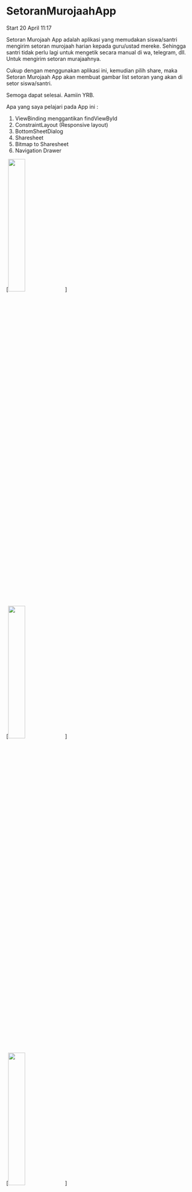 # SetoranMurojaahApp

Start 20 April 11:17

Setoran Murojaah App adalah aplikasi yang memudakan siswa/santri mengirim setoran murojaah harian kepada guru/ustad mereke. Sehingga santri tidak perlu lagi untuk mengetik secara manual di wa, telegram, dll. Untuk mengirim setoran murajaahnya.

Cukup dengan menggunakan aplikasi ini, kemudian pilih share, maka Setoran Murojaah App akan membuat gambar list setoran yang akan di setor siswa/santri.

Semoga dapat selesai. Aamiin YRB. 

Apa yang saya pelajari pada App ini :

1. ViewBinding menggantikan findViewById
2. ConstraintLayout (Responsive layout)
3. BottomSheetDialog
4. Sharesheet
5. Bitmap to Sharesheet
6. Navigation Drawer




[<img src="https://user-images.githubusercontent.com/36407161/116968393-91935080-acde-11eb-876a-e71402ecc668.png" width="30%">]

[<img src="https://user-images.githubusercontent.com/36407161/116968370-88a27f00-acde-11eb-8174-bebbab0da535.png" width="30%">]

[<img src="https://user-images.githubusercontent.com/36407161/116968416-9c4de580-acde-11eb-9a8a-b5deae38b845.png" width="30%">]

[<img src="https://user-images.githubusercontent.com/36407161/116968439-a4a62080-acde-11eb-9404-f0539df74190.png" width="30%">]

[<img src="https://user-images.githubusercontent.com/36407161/116968445-aa036b00-acde-11eb-8ca8-a63a03f818a4.png" width="30%">]

[<img src="https://user-images.githubusercontent.com/36407161/120062384-31e55680-c08c-11eb-8458-428954798a03.png" width="30%">]

Spesial thanks to :

[nicolas](https://www.facebook.com/fransiskus.sipenggilafps) sudah meminjamkan laptopnya untuk saya.\
[om Yohanes](https://github.com/yohanes) selalu bantu, bimbing, beri pencerahan untuk saya saat belajar coding.

Semoga Allah SWT, selalu melindungi, memberikan kesehatan, murah rezeki untuk mereka dan keluarga. Aamiin YRB

